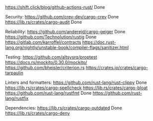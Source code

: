 https://shift.click/blog/github-actions-rust/ Done

Security:
https://github.com/crev-dev/cargo-crev Done
https://lib.rs/crates/cargo-audit Done

Reliability:
https://github.com/anderejd/cargo-geiger Done
https://github.com/Technolution/rustig Done
https://gitlab.com/karroffel/contracts
https://doc.rust-lang.org/nightly/unstable-book/compiler-flags/sanitizer.html

Testing:
https://github.com/altsysrq/proptest
https://docs.rs/mockito/0.30.0/mockito/
https://github.com/bheisler/criterion.rs
https://crates.io/crates/cargo-tarpaulin

Linters and formatters:
https://github.com/rust-lang/rust-clippy Done
https://lib.rs/crates/cargo-spellcheck
https://lib.rs/crates/cargo-bloat
https://github.com/rust-lang/rustfmt Done
https://github.com/rust-lang/rustfix

Dependencies:
https://lib.rs/crates/cargo-outdated Done
https://lib.rs/crates/cargo-deny